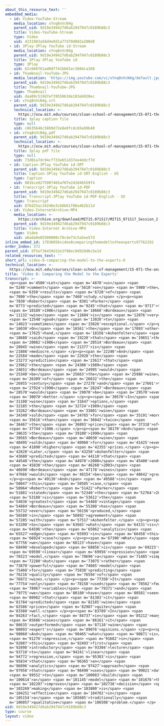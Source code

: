 ```yaml
---
about_this_resource_text: ''
embedded_media:
  - id: Video-YouTube-Stream
    media_location: xYnq8nVcN4g
    parent_uid: 9d19e349427d6ab2947947c0189b88c3
    title: Video-YouTube-Stream
    type: Video
    uid: 4231983a56d4e8d1a77d70d882a200d8
  - id: 3Play-3Play YouTube id-Stream
    media_location: xYnq8nVcN4g
    parent_uid: 9d19e349427d6ab2947947c0189b88c3
    title: 3Play-3Play YouTube id
    type: 3Play
    uid: 62c666f61ad0dff41bb01ec3684ca160
  - id: Thumbnail-YouTube-JPG
    media_location: 'https://img.youtube.com/vi/xYnq8nVcN4g/default.jpg'
    parent_uid: 9d19e349427d6ab2947947c0189b88c3
    title: Thumbnail-YouTube-JPG
    type: Thumbnail
    uid: daa09c519d7ef39550b3de183eb920ec
  - id: xYnq8nVcN4g.srt
    parent_uid: 9d19e349427d6ab2947947c0189b88c3
    technical_location: >-
      https://ocw.mit.edu/courses/sloan-school-of-management/15-071-the-analytics-edge-spring-2017/linear-regression/the-statistical-sommelier-an-introduction-to-linear-regression/video-8-comparing-the-model-to-the-experts/video-8-comparing-the-model-to-the-experts-0/xYnq8nVcN4g.srt
    title: 3play caption file
    type: null
    uid: c8635646c5869d72e8e0fcdc65e89b40
  - id: xYnq8nVcN4g.pdf
    parent_uid: 9d19e349427d6ab2947947c0189b88c3
    technical_location: >-
      https://ocw.mit.edu/courses/sloan-school-of-management/15-071-the-analytics-edge-spring-2017/linear-regression/the-statistical-sommelier-an-introduction-to-linear-regression/video-8-comparing-the-model-to-the-experts/video-8-comparing-the-model-to-the-experts-0/xYnq8nVcN4g.pdf
    title: 3play pdf file
    type: null
    uid: 73d01a7dc94cf733e651d37ee4ddcf7d
  - id: Caption-3Play YouTube id-SRT
    parent_uid: 9d19e349427d6ab2947947c0189b88c3
    title: Caption-3Play YouTube id-SRT-English - US
    type: Caption
    uid: 001bce827590f465af07e2d1846559f4
  - id: Transcript-3Play YouTube id-PDF
    parent_uid: 9d19e349427d6ab2947947c0189b88c3
    title: Transcript-3Play YouTube id-PDF-English - US
    type: Transcript
    uid: 876d25ac34246e3cb0b61f80a462b11d
  - id: Video-InternetArchive-MP4
    media_location: >-
      https://archive.org/download/MIT15.071S17/MIT15_071S17_Session_2.2.15_300k.mp4
    parent_uid: 9d19e349427d6ab2947947c0189b88c3
    title: Video-Internet Archive-MP4
    type: Video
    uid: a8ada0e05500000cf8cde73c5a5ee57d
inline_embed_id: 17036056video8comparingthemodeltotheexperts97762292
order_index: 372
parent_uid: df5ef36459d32e3f98ec9d920d6c5e1d
related_resources_text: ''
short_url: video-8-comparing-the-model-to-the-experts-0
technical_location: >-
  https://ocw.mit.edu/courses/sloan-school-of-management/15-071-the-analytics-edge-spring-2017/linear-regression/the-statistical-sommelier-an-introduction-to-linear-regression/video-8-comparing-the-model-to-the-experts/video-8-comparing-the-model-to-the-experts-0
title: 'Video 8: Comparing the Model to the Experts'
transcript: >-
  <p><span m='4500'>Let</span> <span m='4870'>us</span> <span
  m='5240'>comment</span> <span m='5610'>on</span> <span m='5980'>the</span>
  <span m='6350'>results</span> <span m='6720'>of</span> <span
  m='7090'>the</span> <span m='7460'>study.</span> </p><p><span
  m='7830'>Robert</span> <span m='8301'>Parker</span> <span
  m='8773'>predicted</span> <span m='9245'>that</span> <span m='9717'>the</span>
  <span m='10189'>1986</span> <span m='10660'>Bordeaux</span> <span
  m='11132'>wine</span> <span m='11604'>is</span> <span m='12076'>very</span>
  <span m='12548'>good</span> <span m='13020'>to</span> <span
  m='14023'>sometimes</span> <span m='15026'>exceptional.</span> </p><p><span
  m='16030'>On</span> <span m='16561'>the</span> <span m='17093'>other</span>
  <span m='17625'>hand,</span> <span m='18156'>Ashenfelter</span> <span
  m='18688'>said</span> <span m='19220'>that</span> <span m='19651'>the</span>
  <span m='20082'>1986</span> <span m='20514'>Bordeaux</span> <span
  m='20945'>wine</span> <span m='21377'>is</span> <span
  m='21808'>mediocre.</span> </p><p><span m='22240'>And</span> <span
  m='22584'>made</span> <span m='22928'>the</span> <span
  m='23273'>prediction</span> <span m='23617'>that</span> <span
  m='23962'>the</span> <span m='24306'>1989</span> <span
  m='24651'>Bordeaux</span> <span m='24995'>would</span> <span
  m='25340'>be</span> <span m='25663'>the</span> <span m='25986'>wine</span>
  <span m='26309'>of</span> <span m='26632'>the</span> <span
  m='26955'>century</span> <span m='27278'>and</span> <span m='27601'>the</span>
  <span m='27924'>1990</span> <span m='28247'>Bordeaux</span> <span
  m='28570'>would</span> <span m='29070'>be</span> <span m='29570'>even</span>
  <span m='30070'>better.</span> </p><p><span m='30570'>In</span> <span
  m='31108'>wine</span> <span m='31647'>options,</span> <span
  m='32185'>the</span> <span m='32724'>1989</span> <span
  m='33262'>Bordeaux</span> <span m='33801'>wine</span> <span
  m='34340'>sold</span> <span m='34765'>for</span> <span m='35191'>more</span>
  <span m='35616'>than</span> <span m='36042'>twice</span> <span
  m='36467'>the</span> <span m='36893'>price</span> <span m='37318'>of</span>
  <span m='37744'>1986.</span> </p><p><span m='38170'>And</span> <span
  m='38635'>the</span> <span m='39100'>1990</span> <span
  m='39565'>Bordeaux</span> <span m='40030'>wine</span> <span
  m='40495'>sold</span> <span m='40960'>for</span> <span m='41425'>even</span>
  <span m='41890'>higher</span> <span m='42355'>prices.</span> </p><p><span
  m='42820'>Later,</span> <span m='43250'>Ashenfelter</span> <span
  m='43680'>predicted</span> <span m='44110'>that</span> <span
  m='44540'>the</span> <span m='44970'>2000</span> <span m='45400'>and</span>
  <span m='45830'>the</span> <span m='46260'>2003</span> <span
  m='46690'>Bordeaux</span> <span m='47178'>wines</span> <span
  m='47666'>would</span> <span m='48154'>be</span> <span m='48642'>great.</span>
  </p><p><span m='49130'>And</span> <span m='49588'>in</span> <span
  m='50047'>this</span> <span m='50505'>case,</span> <span
  m='50964'>Robert</span> <span m='51422'>Parker</span> <span
  m='51881'>stated</span> <span m='52340'>the</span> <span m='52764'>2000</span>
  <span m='53188'>is</span> <span m='53612'>the</span> <span
  m='54036'>greatest</span> <span m='54460'>vintage</span> <span
  m='54884'>Bordeaux</span> <span m='55308'>has</span> <span
  m='55732'>ever</span> <span m='56156'>produced,</span> <span
  m='56580'>in</span> <span m='56892'>agreement</span> <span
  m='57205'>with</span> <span m='57517'>Ashenfelter.</span> </p><p><span
  m='63200'>So</span> <span m='63665'>what</span> <span m='64131'>is</span>
  <span m='64596'>the</span> <span m='65062'>analytics</span> <span
  m='65527'>edge</span> <span m='65993'>in</span> <span m='66458'>this</span>
  <span m='66924'>case?</span> </p><p><span m='67390'>What</span> <span
  m='67756'>we</span> <span m='68123'>have</span> <span
  m='68490'>developed</span> <span m='68856'>is</span> <span m='69223'>a</span>
  <span m='69590'>linear</span> <span m='69956'>regression</span> <span
  m='70323'>model,</span> <span m='70690'>a</span> <span m='71485'>simple</span>
  <span m='72280'>but</span> <span m='73075'>rather</span> <span
  m='73870'>powerful</span> <span m='74665'>model</span> <span
  m='75460'>for</span> <span m='75838'>predicting</span> <span
  m='76216'>quality</span> <span m='76594'>of</span> <span
  m='76972'>wines.</span> </p><p><span m='77350'>It</span> <span
  m='77754'>only</span> <span m='78158'>used</span> <span m='78562'>few</span>
  <span m='78967'>variables</span> <span m='79371'>and</span> <span
  m='79775'>we</span> <span m='80180'>have</span> <span m='80581'>seen</span>
  <span m='80982'>that</span> <span m='81383'>it</span> <span
  m='81784'>predicted</span> <span m='82185'>wine</span> <span
  m='82586'>prices</span> <span m='82987'>quite</span> <span
  m='83388'>well.</span> </p><p><span m='83789'>In</span> <span
  m='84263'>fact,</span> <span m='84737'>in</span> <span m='85212'>many</span>
  <span m='85686'>cases</span> <span m='86161'>it</span> <span
  m='86635'>outperformed</span> <span m='87110'>wine</span> <span
  m='88093'>expert's</span> <span m='89076'>opinions.</span> </p><p><span
  m='90060'>And</span> <span m='90465'>what</span> <span m='90871'>is</span>
  <span m='91276'>impressive,</span> <span m='91682'>in</span> <span
  m='92087'>this</span> <span m='92493'>first</span> <span
  m='92898'>introductory</span> <span m='93304'>lecture</span> <span
  m='93710'>to</span> <span m='94241'>linear</span> <span
  m='94772'>regression,</span> <span m='95303'>is</span> <span
  m='95834'>that</span> <span m='96365'>an</span> <span
  m='96896'>analytics</span> <span m='97427'>approach</span> <span
  m='97958'>that</span> <span m='98490'>uses</span> <span m='99021'>data</span>
  <span m='99552'>to</span> <span m='100083'>build</span> <span
  m='100614'>a</span> <span m='101145'>model</span> <span m='101676'>that</span>
  <span m='102207'>improves</span> <span m='102738'>decision</span> <span
  m='103269'>making</span> <span m='103800'>is</span> <span
  m='104251'>effective</span> <span m='104702'>in</span> <span
  m='105154'>a</span> <span m='105605'>traditionally</span> <span
  m='106057'>qualitative</span> <span m='106508'>problem.</span> </p>
uid: 9d19e349427d6ab2947947c0189b88c3
type: course
layout: video
---
```

